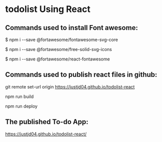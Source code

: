 <h1>todolist Using React</h1>


<h2>Commands used to install Font awesome:</h2>


$ npm i --save @fortawesome/fontawesome-svg-core

$ npm i --save @fortawesome/free-solid-svg-icons

$ npm i --save @fortawesome/react-fontawesome



<h2>Commands used to publish react files in github:</h2>

git remote set-url origin https://justjd04.github.io/todolist-react

npm run build

npm run deploy


<h2>The published To-do App:</h2>

https://justjd04.github.io/todolist-react/
